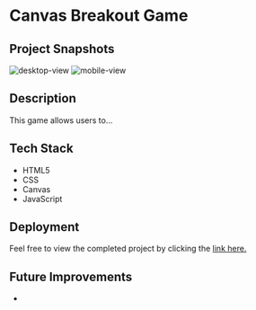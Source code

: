 # Canvas Breakout Game

## Project Snapshots

![desktop-view](./images/desktop-view.png)
![mobile-view](./images/mobile-view.png)

## Description

This game allows users to...

## Tech Stack

- HTML5
- CSS
- Canvas
- JavaScript

## Deployment

Feel free to view the completed project by clicking the [link here.](https://brogers111.github.io/se_project_todo-app/)

## Future Improvements

-

